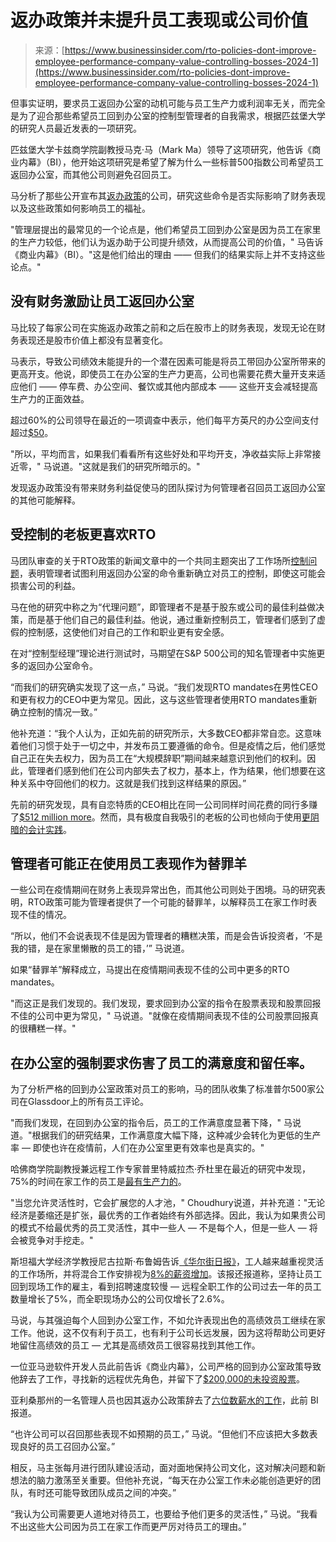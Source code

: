 <!--yml

category: 未分类

date: 2024-05-27 15:03:39

-->

# 返办政策并未提升员工表现或公司价值

> 来源：[https://www.businessinsider.com/rto-policies-dont-improve-employee-performance-company-value-controlling-bosses-2024-1](https://www.businessinsider.com/rto-policies-dont-improve-employee-performance-company-value-controlling-bosses-2024-1)

但事实证明，要求员工返回办公室的动机可能与员工生产力或利润率无关，而完全是为了迎合那些希望员工回到办公室的控制型管理者的自我需求，根据匹兹堡大学的研究人员最近发表的一项研究。

匹兹堡大学卡兹商学院副教授马克·马（Mark Ma）领导了这项研究，他告诉《商业内幕》（BI），他开始这项研究是希望了解为什么一些标普500指数公司希望员工返回办公室，而其他公司则避免召回员工。

马分析了那些公开宣布其[返办政策](https://www.businessinsider.com/companies-making-workers-employees-return-to-office-rto-wfh-hybrid-2023-1)的公司，研究这些命令是否实际影响了财务表现以及这些政策如何影响员工的福祉。

"管理层提出的最常见的一个论点是，他们希望员工回到办公室是因为员工在家里的生产力较低，他们认为返办助于公司提升绩效，从而提高公司的价值，" 马告诉《商业内幕》（BI）。"这是他们给出的理由 —— 但我们的结果实际上并不支持这些论点。"

## 没有财务激励让员工返回办公室

马比较了每家公司在实施返办政策之前和之后在股市上的财务表现，发现无论在财务表现还是股市价值上都没有显著变化。

马表示，导致公司绩效未能提升的一个潜在因素可能是将员工带回办公室所带来的更高开支。他说，即使员工在办公室的生产力更高，公司也需要花费大量开支来适应他们 —— 停车费、办公空间、餐饮或其他内部成本 —— 这些开支会减轻提高生产力的正面效益。

超过60%的公司领导在最近的一项调查中表示，他们每平方英尺的办公空间支付超过[$50](https://www.businessinsider.com/remote-work-from-home-ending-companies-mandate-return-to-office-2023-11)。

"所以，平均而言，如果我们看看所有这些好处和平均开支，净收益实际上非常接近零，" 马说道。"这就是我们的研究所暗示的。"

发现返办政策没有带来财务利益促使马的团队探讨为何管理者召回员工返回办公室的其他可能解释。

## 受控制的老板更喜欢RTO

马团队审查的关于RTO政策的新闻文章中的一个共同主题突出了工作场所[控制问题](https://www.businessinsider.com/return-to-office-mandates-employees-managers-fight-messy-remote-work-2023-11)，表明管理者试图利用返回办公室的命令重新确立对员工的控制，即使这可能会损害公司的利益。

马在他的研究中称之为“代理问题”，即管理者不是基于股东或公司的最佳利益做决策，而是基于他们自己的最佳利益。他说，通过重新控制员工，管理者们感到了虚假的控制感，这使他们对自己的工作和职业更有安全感。

在对“控制型经理”理论进行测试时，马期望在S&P 500公司的知名管理者中实施更多的返回办公室命令。

“而我们的研究确实发现了这一点，” 马说。“我们发现RTO mandates在男性CEO和更有权力的CEO中更为常见。因此，这与这些管理者使用RTO mandates重新确立控制的情况一致。”

他补充道：“我个人认为，正如先前的研究所示，大多数CEO都非常自恋。这意味着他们习惯于处于一切之中，并发布员工要遵循的命令。但是疫情之后，他们感觉自己正在失去权力，因为员工在“大规模辞职”期间越来越意识到他们的权利。因此，管理者们感到他们在公司内部失去了权力，基本上，作为结果，他们想要在这种关系中夺回他们的权力。这就是我们找到这样结果的原因。”

先前的研究发现，具有自恋特质的CEO相比在同一公司同样时间花费的同行多赚了[$512 million more](https://www.businessinsider.com/study-says-narcissistic-ceos-get-paid-more-2014-7)。然而，具有极度自我吸引的老板的公司也倾向于使用[更阴暗的会计实践](https://www.businessinsider.com/narcissistic-ceos-and-accounting-paper-2015-6)。

## 管理者可能正在使用员工表现作为替罪羊

一些公司在疫情期间在财务上表现异常出色，而其他公司则处于困境。马的研究表明，RTO政策可能为管理者提供了一个可能的替罪羊，以解释员工在家工作时表现不佳的情况。

“所以，他们不会说表现不佳是因为管理者的糟糕决策，而是会告诉投资者，‘不是我的错，是在家里懒散的员工的错，’” 马说道。

如果“替罪羊”解释成立，马提出在疫情期间表现不佳的公司中更多的RTO mandates。

"而这正是我们发现的。我们发现，要求回到办公室的指令在股票表现和股票回报不佳的公司中更为常见，" 马说道。"就像在疫情期间表现不佳的公司股票回报真的很糟糕一样。"

## 在办公室的强制要求伤害了员工的满意度和留任率。

为了分析严格的回到办公室政策对员工的影响，马的团队收集了标准普尔500家公司在Glassdoor上的所有员工评论。

"而我们发现，在回到办公室的指令后，员工的工作满意度显著下降，" 马说道。"根据我们的研究结果，工作满意度大幅下降，这种减少会转化为更低的生产率 — 即使也许在疫情前，人们在办公室里更有效率也是真实的。"

哈佛商学院副教授兼远程工作专家普里特威拉杰·乔杜里在最近的研究中发现，75%的时间在家工作的员工是[最有生产力的](https://www.businessinsider.com/hybrid-working-model-wfh-work-from-home-policy-office-trends-2023-7)。

"当您允许灵活性时，它会扩展您的人才池，" Choudhury说道，并补充道："无论经济是萎缩还是扩张，最优秀的工作者始终有外部选择。因此，我认为如果贵公司的模式不给最优秀的员工灵活性，其中一些人 — 不是每个人，但是一些人 — 将会被竞争对手挖走。"

斯坦福大学经济学教授尼古拉斯·布鲁姆告诉[《华尔街日报》](https://www.wsj.com/articles/need-to-hire-workers-in-a-hot-job-market-let-them-do-some-remote-work-506f72e6?mod=hp_lead_pos8)，工人越来越重视灵活的工作场所，并将混合工作安排视为[8%的薪资增加](https://www.businessinsider.com/employees-work-from-home-benefits-as-good-as-raise-2023-8)。该报还报道称，坚持让员工回到现场工作的雇主，看到招聘速度较慢 — 远程全职工作的公司过去一年的员工数量增长了5%，而全职现场办公的公司仅增长了2.6%。

马说，与其强迫每个人回到办公室工作，不如允许表现出色的高绩效员工继续在家工作。他说，这不仅有利于员工，也有利于公司长远发展，因为这将帮助公司更好地留住高绩效的员工 — 尤其是高绩效员工很容易找到其他工作。

一位亚马逊软件开发人员此前告诉《商业内幕》，公司严格的回到办公室政策导致他辞去了工作，寻找新的远程优先角色，并留下了[$200,000的未投资股票](https://www.businessinsider.com/amazon-rto-cross-country-move-worker-quit-2023-11)。

亚利桑那州的一名管理人员也因其返办公政策辞去了[六位数薪水的工作](https://www.businessinsider.com/remote-work-return-to-office-quit-job-micromanager-boss-salary-2023-4)，此前 BI 报道。

“也许公司可以召回那些表现不如预期的员工，” 马说。“但他们不应该把大多数表现良好的员工召回办公室。”

相反，马主张每月进行团队建设活动，面对面地保持公司文化，这对解决问题和新想法的脑力激荡至关重要。但他补充说，“每天在办公室工作未必能创造更好的团队，有时还可能导致团队成员之间的冲突。”

“我认为公司需要更人道地对待员工，也要给予他们更多的灵活性，” 马说。“我看不出这些大公司因为员工在家工作而更严厉对待员工的理由。”
